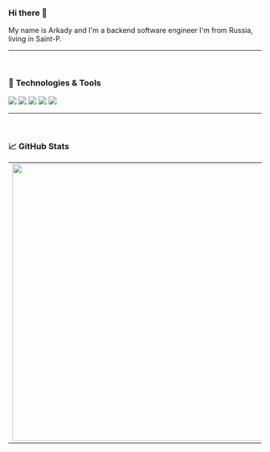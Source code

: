### Hi there 👋

My name is Arkady and I'm a backend software engineer I'm from Russia, living in Saint-P.

---

</br>

### 🔧 **Technologies & Tools**

![](https://img.shields.io/badge/OS-Linux-informational?style=flat-square&logo=linux&logoColor=white&color=5194f0&bgcolor=110d17)
![](https://img.shields.io/badge/Editor-VS%20Code-informational?style=flat-square&logo=visual-studio-code&logoColor=white&color=5194f0)
![](https://img.shields.io/badge/Editor-Neovim-informational?style=flat-square&logo=neovim&logoColor=white&color=5194f0)
![](https://img.shields.io/badge/Code-Python-informational?style=flat-square&logo=python&logoColor=white&color=5194f0)
![](https://img.shields.io/badge/Code-Go-informational?style=flat-square&logo=go&logoColor=white&color=5194f0)

---

</br>


### 📈 **GitHub Stats**

<p align="center">
    <table>
        <tr>
            <td>
                <img width="550px" align="left" src="https://github-readme-stats.vercel.app/api?username=WorkHardes&theme=tokyonight&show_icons=true" />
            </td>
            <td>
                <img width="550px" src="https://github-readme-stats.vercel.app/api/top-langs/?username=WorkHardes&layout=compact" />
            </td>
        </tr>   
    </table>
</p>
